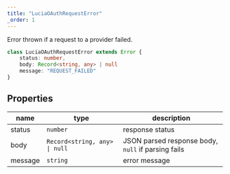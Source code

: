 ```yaml
---
title: "LuciaOAuthRequestError"
_order: 1
---
```


Error thrown if a request to a provider failed.

```ts
class LuciaOAuthRequestError extends Error {
    status: number,
    body: Record<string, any> | null
    message: "REQUEST_FAILED"
}
```

## Properties

| name    | type                          | description                                        |
| ------- | ----------------------------- | -------------------------------------------------- |
| status  | `number`                      | response status                                    |
| body    | `Record<string, any> \| null` | JSON parsed response body, `null` if parsing fails |
| message | `string`                      | error message                                      |
